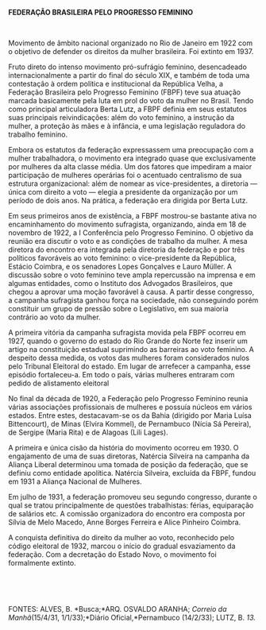 **FEDERAÇÃO BRASILEIRA PELO PROGRESSO FEMININO**

 

Movimento de âmbito nacional organizado no Rio de Janeiro em 1922 com o
objetivo de defender os direitos da mulher brasileira. Foi extinto em
1937.

Fruto direto do intenso movimento pró-sufrágio feminino, desencadeado
internacionalmente a partir do final do século XIX, e também de toda uma
contestação à ordem política e institucional da República Velha, a
Federação Brasileira pelo Progresso Feminino (FBPF) teve sua atuação
marcada basicamente pela luta em prol do voto da mulher no Brasil. Tendo
como principal articuladora Berta Lutz, a FBPF definia em seus estatutos
suas principais reivindicações: além do voto feminino, a instrução da
mulher, a proteção às mães e à infância, e uma legislação reguladora do
trabalho feminino.

Embora os estatutos da federação expressassem uma preocupação com a
mulher trabalhadora, o movimento era integrado quase que exclusivamente
por mulheres da alta classe média. Um dos fatores que impediram a maior
participação de mulheres operárias foi o acentuado centralismo de sua
estrutura organizacional: além de nomear as vice-presidentes, a
diretoria — única com direito a voto — elegia a presidente da
organização por um período de dois anos. Na prática, a federação era
dirigida por Berta Lutz.

Em seus primeiros anos de existência, a FBPF mostrou-se bastante ativa
no encaminhamento do movimento sufragista, organizando, ainda em 18 de
novembro de 1922, a I Conferência pelo Progresso Feminino. O objetivo da
reunião era discutir o voto e as condições de trabalho da mulher. A mesa
diretora do encontro era integrada pela diretoria da federação e por
três políticos favoráveis ao voto feminino: o vice-presidente da
República, Estácio Coimbra, e os senadores Lopes Gonçalves e Lauro
Müller. A discussão sobre o voto feminino teve ampla repercussão na
imprensa e em algumas entidades, como o Instituto dos Advogados
Brasileiros, que chegou a aprovar uma moção favorável à causa. A partir
desse congresso, a campanha sufragista ganhou força na sociedade, não
conseguindo porém constituir um grupo de pressão sobre o Legislativo, em
sua maioria contrário ao voto da mulher.

A primeira vitória da campanha sufragista movida pela FBPF ocorreu em
1927, quando o governo do estado do Rio Grande do Norte fez inserir um
artigo na constituição estadual suprimindo as barreiras ao voto
feminino. A despeito dessa medida, os votos das mulheres foram
considerados nulos pelo Tribunal Eleitoral do estado. Em lugar de
arrefecer a campanha, esse episódio fortaleceu-a. Em todo o país, várias
mulheres entraram com pedido de alistamento eleitoral

No final da década de 1920, a Federação pelo Progresso Feminino reunia
várias associações profissionais de mulheres e possuía núcleos em vários
estados. Entre estes, destacavam-se os da Bahia (dirigido por Maria
Luísa Bittencourt), de Minas (Elvira Kommel), de Pernambuco (Nícia Sá
Pereira), de Sergipe (Maria Rita) e de Alagoas (Lili Lages).

A primeira e única cisão da história do movimento ocorreu em 1930. O
engajamento de uma de suas diretoras, Natércia Silveira na campanha da
Aliança Liberal determinou uma tomada de posição da federação, que se
definiu como entidade apolítica. Natércia Silveira, excluída da FBPF,
fundou em 1931 a Aliança Nacional de Mulheres.

Em julho de 1931, a federação promoveu seu segundo congresso, durante o
qual se tratou principalmente de questões trabalhistas: férias,
equiparação de salários etc. A comissão organizadora do encontro era
composta por Sílvia de Melo Macedo, Anne Borges Ferreira e Alice
Pinheiro Coimbra.

A conquista definitiva do direito da mulher ao voto, reconhecido pelo
código eleitoral de 1932, marcou o início do gradual esvaziamento da
federação. Com a decretação do Estado Novo, o movimento foi formalmente
extinto.

 

 

FONTES: ALVES, B. *Busca;*ARQ. OSVALDO ARANHA; *Correio da
Manhã*(15/4/31, 1/1/33);*Diário Oficial,*Pernambuco (14/2/33); LUTZ, B.
*13.*

 
